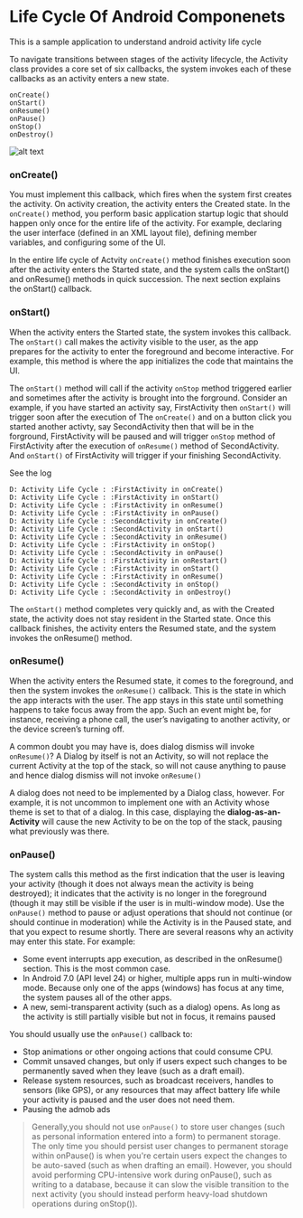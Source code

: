 # Life Cycle Of Android Componenets
This is a sample application to understand android activity life cycle

To navigate transitions between stages of the activity lifecycle, the Activity class provides a core set of six callbacks, the 
system invokes each of these callbacks as an activity enters a new state. 
```
onCreate()
onStart()
onResume()
onPause()
onStop()
onDestroy()
```
![alt text](https://developer.android.com/guide/components/images/activity_lifecycle.png)

### onCreate()
You must implement this callback, which fires when the system first creates the activity. On activity creation, the activity enters the Created state. In the ```onCreate()``` method, you perform basic application startup logic that should happen only once for the entire life of the activity. For example, declaring the user interface (defined in an XML layout file), defining member variables, and configuring some of the UI.

In the entire life cycle of Actvity ```onCreate()``` method finishes execution soon after the activity enters the Started state, and the system calls the onStart() and onResume() methods in quick succession. The next section explains the onStart() callback.

### onStart()
When the activity enters the Started state, the system invokes this callback. The ```onStart()``` call makes the activity visible to the user, as the app prepares for the activity to enter the foreground and become interactive. For example, this method is where the app initializes the code that maintains the UI.

 The ```onStart()``` method will call if the activity  ```onStop``` method triggered  earlier and sometimes after the activity is brought into the forground. Consider an example, if you have started an activity say, FirstActivity  then   ```onStart()``` will trigger soon after the execution of  The ```onCreate()``` and on a button click you started another activty, say SecondActivity then that will be in the forground, FirstActivity  will be paused and will trigger ```onStop``` method of FirstActivity  after the execution of  ```onResume()``` method of SecondActivity. And  ```onStart()``` of FirstActivity  will trigger if your finishing SecondActivity.
 
 See the log
```
D: Activity Life Cycle : :FirstActivity in onCreate()
D: Activity Life Cycle : :FirstActivity in onStart()
D: Activity Life Cycle : :FirstActivity in onResume()
D: Activity Life Cycle : :FirstActivity in onPause()
D: Activity Life Cycle : :SecondActivity in onCreate()
D: Activity Life Cycle : :SecondActivity in onStart()
D: Activity Life Cycle : :SecondActivity in onResume()
D: Activity Life Cycle : :FirstActivity in onStop()
D: Activity Life Cycle : :SecondActivity in onPause()
D: Activity Life Cycle : :FirstActivity in onRestart()
D: Activity Life Cycle : :FirstActivity in onStart()
D: Activity Life Cycle : :FirstActivity in onResume()
D: Activity Life Cycle : :SecondActivity in onStop()
D: Activity Life Cycle : :SecondActivity in onDestroy()
```
The ```onStart()``` method completes very quickly and, as with the Created state, the activity does not stay resident in the Started state. Once this callback finishes, the activity enters the Resumed state, and the system invokes the onResume() method.


### onResume()
When the activity enters the Resumed state, it comes to the foreground, and then the system invokes the ```onResume()``` callback. This is the state in which the app interacts with the user. The app stays in this state until something happens to take focus away from the app. Such an event might be, for instance, receiving a phone call, the user’s navigating to another activity, or the device screen’s turning off.

A common doubt you may have is, does dialog dismiss will invoke ```onResume()```?
A Dialog by itself is not an Activity, so will not replace the current Activity at the top of the stack, so will not cause anything to pause and hence dialog dismiss will not invoke ```onResume()```

A dialog  does not need to be implemented by a Dialog class, however. For example, it is not uncommon to implement one with an Activity whose theme is set to that of a dialog. In this case, displaying the **dialog-as-an-Activity** will cause the new Activity to be on the top of the stack, pausing what previously was there.

### onPause()
The system calls this method as the first indication that the user is leaving your activity (though it does not always mean the activity is being destroyed); it indicates that the activity is no longer in the foreground (though it may still be visible if the user is in multi-window mode). Use the ```onPause()``` method to pause or adjust operations that should not continue (or should continue in moderation) while the Activity is in the Paused state, and that you expect to resume shortly. There are several reasons why an activity may enter this state. For example:

- Some event interrupts app execution, as described in the onResume() section. This is the most common case.
- In Android 7.0 (API level 24) or higher, multiple apps run in multi-window mode. Because only one of the apps (windows) has focus at any time, the system pauses all of the other apps.
- A new, semi-transparent activity (such as a dialog) opens. As long as the activity is still partially visible but not in focus, it remains paused

You should usually use the ```onPause()``` callback to:

- Stop animations or other ongoing actions that could consume CPU.
- Commit unsaved changes, but only if users expect such changes to be permanently saved when they leave (such as a draft email).
- Release system resources, such as broadcast receivers, handles to sensors (like GPS), or any resources that may affect battery life while your activity is paused and the user does not need them.
- Pausing the admob ads


>Generally,you should not use ```onPause()``` to store user changes (such as personal information entered into a form) to permanent storage. The only time you should persist user changes to permanent storage within onPause() is when you're certain users expect the changes to be auto-saved (such as when drafting an email). However, you should avoid performing CPU-intensive work during onPause(), such as writing to a database, because it can slow the visible transition to the next activity (you should instead perform heavy-load shutdown operations during onStop()).



